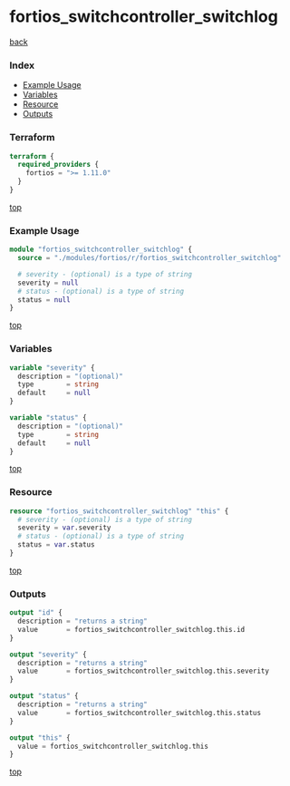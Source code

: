 # fortios_switchcontroller_switchlog

[back](../fortios.md)

### Index

- [Example Usage](#example-usage)
- [Variables](#variables)
- [Resource](#resource)
- [Outputs](#outputs)

### Terraform

```terraform
terraform {
  required_providers {
    fortios = ">= 1.11.0"
  }
}
```

[top](#index)

### Example Usage

```terraform
module "fortios_switchcontroller_switchlog" {
  source = "./modules/fortios/r/fortios_switchcontroller_switchlog"

  # severity - (optional) is a type of string
  severity = null
  # status - (optional) is a type of string
  status = null
}
```

[top](#index)

### Variables

```terraform
variable "severity" {
  description = "(optional)"
  type        = string
  default     = null
}

variable "status" {
  description = "(optional)"
  type        = string
  default     = null
}
```

[top](#index)

### Resource

```terraform
resource "fortios_switchcontroller_switchlog" "this" {
  # severity - (optional) is a type of string
  severity = var.severity
  # status - (optional) is a type of string
  status = var.status
}
```

[top](#index)

### Outputs

```terraform
output "id" {
  description = "returns a string"
  value       = fortios_switchcontroller_switchlog.this.id
}

output "severity" {
  description = "returns a string"
  value       = fortios_switchcontroller_switchlog.this.severity
}

output "status" {
  description = "returns a string"
  value       = fortios_switchcontroller_switchlog.this.status
}

output "this" {
  value = fortios_switchcontroller_switchlog.this
}
```

[top](#index)